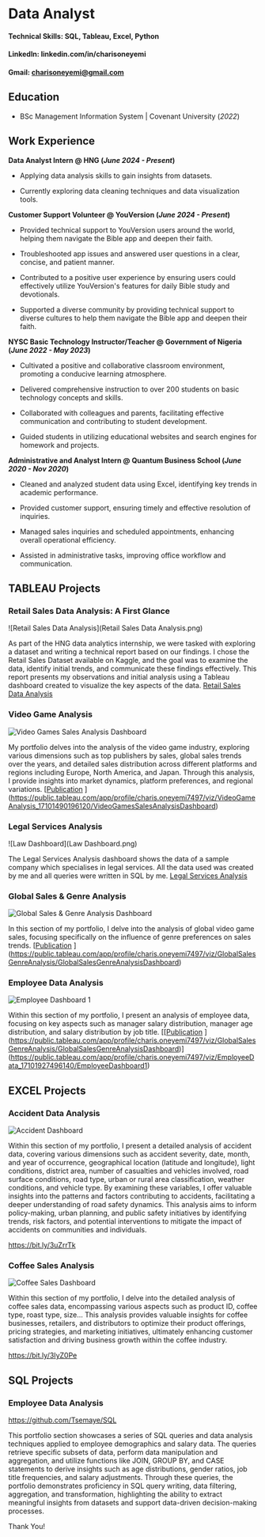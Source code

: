 # Data Analyst

#### Technical Skills: SQL, Tableau, Excel, Python
#### LinkedIn: linkedin.com/in/charisoneyemi
#### Gmail: charisoneyemi@gmail.com


## Education
- BSc Management Information System | Covenant University (_2022_)								       		


## Work Experience
**Data Analyst Intern  @ HNG (_June 2024 - Present_)**
- Applying data analysis skills to gain insights from datasets.

- Currently exploring data cleaning techniques and data visualization tools.

  
**Customer Support Volunteer  @ YouVersion (_June 2024 - Present_)**
- Provided technical support to YouVersion users around the world, helping them navigate the Bible app and deepen their faith.

- Troubleshooted app issues and answered user questions in a clear, concise, and patient manner.

- Contributed to a positive user experience by ensuring users could effectively utilize YouVersion's features for daily Bible study and devotionals.

- Supported a diverse community by providing technical support to diverse cultures to help them navigate the Bible app and deepen their faith.


**NYSC Basic Technology Instructor/Teacher  @ Government of Nigeria (_June 2022 - May 2023_)**
- Cultivated a positive and collaborative classroom environment, promoting a conducive learning atmosphere.

- Delivered comprehensive instruction to over 200 students on basic technology concepts and skills.

- Collaborated with colleagues and parents, facilitating effective communication and contributing to student development.

- Guided students in utilizing educational websites and search engines for homework and projects.


**Administrative and Analyst Intern @ Quantum Business School (_June 2020 - Nov 2020_)**
- Cleaned and analyzed student data using Excel, identifying key trends in academic performance.

- Provided customer support, ensuring timely and effective resolution of inquiries.

- Managed sales inquiries and scheduled appointments, enhancing overall operational efficiency.

- Assisted in administrative tasks, improving office workflow and communication.

## TABLEAU Projects
### Retail Sales Data Analysis: A First Glance
![Retail Sales Data Analysis](Retail Sales Data Analysis.png)

As part of the HNG data analytics internship, we were tasked with exploring a dataset and writing a technical report based on our findings. I chose the Retail Sales Dataset available on Kaggle, and the goal was to examine the data, identify initial trends, and communicate these findings effectively. This report presents my observations and initial analysis using a Tableau dashboard created to visualize the key aspects of the data.
[Retail Sales Data Analysis](https://charisoneyemi.wordpress.com/2024/06/28/retail-sales-data-analysis-a-first-glance-2/)

### Video Game Analysis
![Video Games Sales Analysis Dashboard](https://raw.githubusercontent.com/Tsemaye/portfolio/main/Video%20Games%20Sales%20Analysis%20Dashboard.png)

My portfolio delves into the analysis of the video game industry, exploring various dimensions such as top publishers by sales, global sales trends over the years, and detailed sales distribution across different platforms and regions including Europe, North America, and Japan. Through this analysis, I provide insights into market dynamics, platform preferences, and regional variations.
[[Publication](https://www.mdpi.com/1424-8220/22/8/3048)
](https://public.tableau.com/app/profile/charis.oneyemi7497/viz/VideoGameAnalysis_17101490196120/VideoGamesSalesAnalysisDashboard)

### Legal Services Analysis
![Law Dashboard](Law Dashboard.png)

The Legal Services Analysis dashboard shows the data of a sample company which specialises in legal services. All the data used was created by me and all queries were written in SQL by me.
[Legal Services Analysis](https://public.tableau.com/views/LawDashboard_17108603340770/Dashboard1)

### Global Sales & Genre Analysis
![Global Sales & Genre Analysis Dashboard](https://raw.githubusercontent.com/Tsemaye/portfolio/main/Global%20Sales%20%26%20Genre%20Analysis%20Dashboard.png)

In this section of my portfolio, I delve into the analysis of global video game sales, focusing specifically on the influence of genre preferences on sales trends.
[[Publication](https://www.mdpi.com/1424-8220/22/11/4240)
](https://public.tableau.com/app/profile/charis.oneyemi7497/viz/GlobalSalesGenreAnalysis/GlobalSalesGenreAnalysisDashboard)


### Employee Data Analysis
![Employee Dashboard 1](https://raw.githubusercontent.com/Tsemaye/portfolio/main/Employee%20Dashboard%201.png)

Within this section of my portfolio, I present an analysis of employee data, focusing on key aspects such as manager salary distribution, manager age distribution, and salary distribution by job title. 
[[[Publication](https://www.mdpi.com/1424-8220/22/11/4240)
](https://public.tableau.com/app/profile/charis.oneyemi7497/viz/GlobalSalesGenreAnalysis/GlobalSalesGenreAnalysisDashboard)](https://public.tableau.com/app/profile/charis.oneyemi7497/viz/EmployeeData_17101927496140/EmployeeDashboard1)

## EXCEL Projects
### Accident Data Analysis
![Accident Dashboard](https://raw.githubusercontent.com/Tsemaye/portfolio/main/Accident%20Dashboard.png)

Within this section of my portfolio, I present a detailed analysis of accident data, covering various dimensions such as accident severity, date, month, and year of occurrence, geographical location (latitude and longitude), light conditions, district area, number of casualties and vehicles involved, road surface conditions, road type, urban or rural area classification, weather conditions, and vehicle type. By examining these variables, I offer valuable insights into the patterns and factors contributing to accidents, facilitating a deeper understanding of road safety dynamics. This analysis aims to inform policy-making, urban planning, and public safety initiatives by identifying trends, risk factors, and potential interventions to mitigate the impact of accidents on communities and individuals.

https://bit.ly/3uZrrTk


### Coffee Sales Analysis
![Coffee Sales Dashboard](https://raw.githubusercontent.com/Tsemaye/portfolio/main/Coffee%20Sales%20Dashboard.png)

Within this section of my portfolio, I delve into the detailed analysis of coffee sales data, encompassing various aspects such as product ID, coffee type, roast type, size... This analysis provides valuable insights for coffee businesses, retailers, and distributors to optimize their product offerings, pricing strategies, and marketing initiatives, ultimately enhancing customer satisfaction and driving business growth within the coffee industry.

https://bit.ly/3IyZ0Pe

## SQL Projects
### Employee Data Analysis

https://github.com/Tsemaye/SQL

This portfolio section showcases a series of SQL queries and data analysis techniques applied to employee demographics and salary data. The queries retrieve specific subsets of data, perform data manipulation and aggregation, and utilize functions like JOIN, GROUP BY, and CASE statements to derive insights such as age distributions, gender ratios, job title frequencies, and salary adjustments. Through these queries, the portfolio demonstrates proficiency in SQL query writing, data filtering, aggregation, and transformation, highlighting the ability to extract meaningful insights from datasets and support data-driven decision-making processes.

Thank You!
